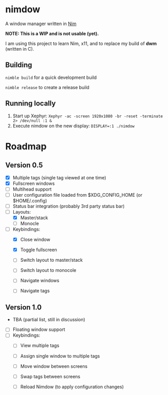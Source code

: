 # nimdow

A window manager written in [Nim](https://nim-lang.org/)

**NOTE: This is a WIP and is not usable (yet).**

I am using this project to learn Nim, x11, and to replace my build of **dwm** (written in C).

## Building

`nimble build` for a quick development build

`nimble release` to create a release build

## Running locally

1. Start up Xephyr: `Xephyr -ac -screen 1920x1080 -br -reset -terminate 2> /dev/null :1 &`
2. Execute nimdow on the new display: `DISPLAY=:1 ./nimdow`

# Roadmap

## Version 0.5

- [x] Multiple tags (single tag viewed at one time)
- [x] Fullscreen windows
- [ ] Multihead support
- [ ] User configuration file loaded from $XDG_CONFIG_HOME (or $HOME/.config)
- [ ] Status bar integration (probably 3rd party status bar)
- [ ] Layouts:
  - [x] Master/stack
  - [ ] Monocle
- [ ] Keybindings:
  - [x] Close window
  - [x] Toggle fullscreen
  - [ ] Switch layout to master/stack
  - [ ] Switch layout to monocole
  - [ ] Navigate windows
  - [ ] Navigate tags


## Version 1.0

- TBA (partial list, still in discussion)
- [ ] Floating window support
- [ ] Keybindings:
  - [ ] View multiple tags
  - [ ] Assign single window to multiple tags
  - [ ] Move window between screens
  - [ ] Swap tags between screens
  - [ ] Reload Nimdow (to apply configuration changes)

